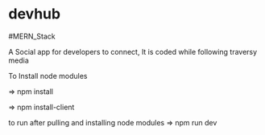 # devhub 
#MERN_Stack

A Social app for developers to connect,
It is coded while following traversy media

To Install node modules

=> npm install

=> npm install-client

to run after pulling and installing node modules
=> npm run dev
